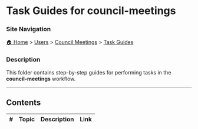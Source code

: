 <!-- description: Documentation about Task Guides -->
# Task Guides for council-meetings

### Site Navigation
[🏠 Home](../../../README.md) > [Users](../../README.md) > [Council Meetings](../README.md) > [Task Guides](README.md)

### Description
This folder contains step-by-step guides for performing tasks in the **council-meetings** workflow.

---

## Contents

| **#** | **Topic** | **Description** | **Link** |
|---|---|---|---|